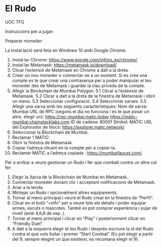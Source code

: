 # El Rudo
UOC TFG

Instruccions per a jugar:

Preparar moneder:

La instal·lació serà feta en Windows 10 amb Google Chrome.
1.  Instal·lar Chrome: https://www.google.com/intl/es_es/chrome/
2.  Instal·lar Metamask: https://metamask.io/download/
3.  Clicar l’extensió de Metamask en Chrome a dalt a la dreta.
4.  Crear un nou moneder o connectar-se a un existent. Si es crea una compte es te que crear una contrasenya per a poder manipular el teu moneder des de Metamask i guardar la clau privada de la compte. 
5.  Afegir la Blockchain de Mumbai Polygon: 
  5.1 Clicar a l’extensió de Metamask.
  5.2 Clicar a dalt a la dreta de la finestra de Metamask i obrir un menú.
  5.3 Seleccionar configuració.
  5.4 Seleccionar xarxes.
  5.5 Afegir una xarxa amb les següents característiques:
    Nom de xarxa: Mumbai
    URL de RPC (segons el dia no funciona i es te que posar un altre, elegir un): 
      https://rpc-mumbai.matic.today 
      https://matic-mumbai.chainstacklabs.com 
    ID de cadena: 80001
    Símbol: MATIC
    URL del Explorador de blocs: https://explorer.matic.network/
6.  Seleccionar la Blockchain de Mumbai.
7.  Reclamar 1 MATIC:
8.  Obrir la finestra de Metamask.
9.  Copiar l’adreça clicant en la compte per a copiar-la.
10. Reclamar MATIC a l’adreça copiada : https://mumbaifaucet.com/


Per a arribar a veure gestionar un Rudo i fer que combati contra un altre cal fer:
1.	Elegir la Xarxa de la Blockchain de Mumbai en Metamask.
2.	Connectar moneder donant clic i acceptant notificacions de Metamask.
3.	Anar a la tenda.
4.	Mintejar un Rudo i opcionalment altres equipaments.
5.	Tornar al menú principal i veure el Rudo creat en la finestra de “Perfil”.
6.	Clicar en el botó “+info” per a veure tots els detalls i poder equipar armes, escuts o mascotes. També es pot comprar experiència i pujar de nivell (amb 4,6,8 de exp..).
7.	Tornar al menú principal i clicar en “Play” i posteriorment clicar en “Friendly Duel”.
8.	A dalt a la esquerra elegir el teu Rudo i després escriure la id del Rudo contra el que vols lluitar i premer “Start Combat” (Es pot elegir a partir del 9, sempre elegint un que existeixi, es recomana elegir el 9).


